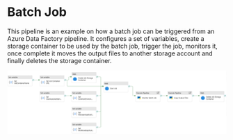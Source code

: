 # Batch Job

This pipeline is an example on how a batch job can be triggered from an Azure Data Factory pipeline.
It configures a set of variables, create a storage container to be used by the batch job, trigger the job, monitors it,
once complete it moves the output files to another storage account and finally deletes the storage container.

![img.png](img.png)
